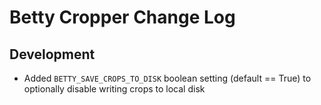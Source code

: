 # Betty Cropper Change Log

## Development

- Added `BETTY_SAVE_CROPS_TO_DISK` boolean setting (default == True) to optionally disable writing crops to local disk
